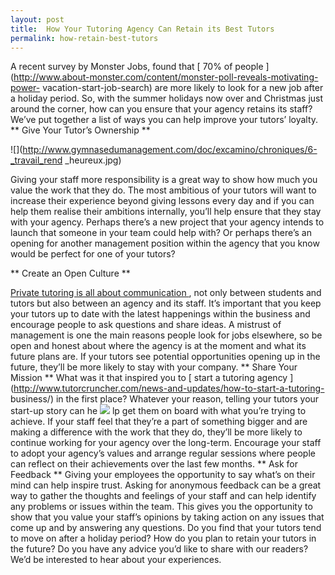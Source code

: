 ```yaml
---
layout: post
title:  How Your Tutoring Agency Can Retain its Best Tutors
permalink: how-retain-best-tutors
---
```

A recent survey by Monster Jobs, found that [ 70% of people
](http://www.about-monster.com/content/monster-poll-reveals-motivating-power-
vacation-start-job-search) are more likely to look for a new job after a
holiday period. So, with the summer holidays now over and Christmas just
around the corner, how can you ensure that your agency retains its staff?
We’ve put together a list of ways you can help improve your tutors’ loyalty.
** Give Your Tutor’s Ownership **

![](http://www.gymnasedumanagement.com/doc/excamino/chroniques/6-_travail_rend
_heureux.jpg)

Giving your staff more responsibility is a great way to show how much you
value the work that they do. The most ambitious of your tutors will want to
increase their experience beyond giving lessons every day and if you can help
them realise their ambitions internally, you’ll help ensure that they stay
with your agency. Perhaps there’s a new project that your agency intends to
launch that someone in your team could help with? Or perhaps there’s an
opening for another management position within the agency that you know would
be perfect for one of your tutors?

** Create an Open Culture **

[ Private tutoring is all about communication
](http://www.tutorcruncher.com/communication-is-key/) , not only between
students and tutors but also between an agency and its staff. It’s important
that you keep your tutors up to date with the latest happenings within the
business and encourage people to ask questions and share ideas. A mistrust of
management is one the main reasons people look for jobs elsewhere, so be open
and honest about where the agency is at the moment and what its future plans
are. If your tutors see potential opportunities opening up in the future,
they’ll be more likely to stay with your company. ** Share Your Mission **
What was it that inspired you to [ start a tutoring agency
](http://www.tutorcruncher.com/news-and-updates/how-to-start-a-tutoring-
business/) in the first place? Whatever your reason, telling your tutors your
start-up story can he
![](https://c1.staticflickr.com/5/4107/5144677794_242acb13e5_z.jpg) lp get
them on board with what you’re trying to achieve. If your staff feel that
they’re a part of something bigger and are making a difference with the work
that they do, they’ll be more likely to continue working for your agency over
the long-term. Encourage your staff to adopt your agency’s values and arrange
regular sessions where people can reflect on their achievements over the last
few months. ** Ask for Feedback ** Giving your employees the opportunity to
say what’s on their mind can help inspire trust. Asking for anonymous feedback
can be a great way to gather the thoughts and feelings of your staff and can
help identify any problems or issues within the team. This gives you the
opportunity to show that you value your staff’s opinions by taking action on
any issues that come up and by answering any questions. Do you find that your
tutors tend to move on after a holiday period? How do you plan to retain your
tutors in the future? Do you have any advice you’d like to share with our
readers? We’d be interested to hear about your experiences.
